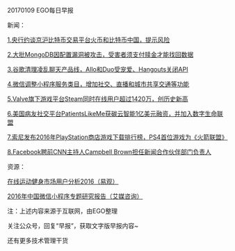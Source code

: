 20170109 EGO每日早报

新闻：

[1.央行约谈京沪比特币交易平台火币和比特币中国，提示风险](http://news.cnstock.com/news/sns_bwkx/201701/3999040.htm)

[2.大批MongoDB因配置漏洞被攻击，受害者须支付赎金才能找回数据](https://news.cnblogs.com/n/560583/)

[3.谷歌清理凌乱聊天产品线，Allo和Duo受宠爱、Hangouts关闭API](http://tech.qq.com/a/20170107/021088.htm)

[4.微信调整小程序服务类目，增加社交、直播和城市共享交通等功能](http://www.ithome.com/html/it/287332.htm)

[5.Valve旗下游戏平台Steam同时在线用户超过1420万，创历史新高](http://tech.qq.com/a/20170108/015085.htm)

[6.美国病友社交平台PatientsLikeMe获碳云智能1亿美元融资，并加入数字生命联盟](http://36kr.com/p/5061364.html)

[7.索尼发布2016年PlayStation商店游戏下载排行榜，PS4首位游戏为《火箭联盟》](http://tech.qq.com/a/20170108/019062.htm)

[8.Facebook聘前CNN主持人Campbell Brown担任新闻合作伙伴部门负责人](http://tech.qq.com/a/20170108/012180.htm)



资源：

[在线运动健身市场用户分析2016（易观）](http://www.analysys.cn/view/report/detail.html?columnId=8&articleId=1000466)

[2016年中国微信小程序专题研究报告（艾媒咨询）](http://www.iimedia.cn/47391.html)

注：上述内容来源于互联网，由EGO整理

关注公众号，回复“早报”，获取文字版早报内容~

还有更多技术管理干货
